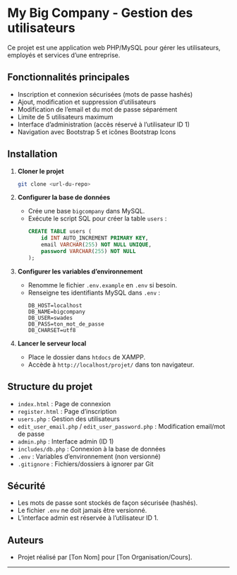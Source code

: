 # My Big Company - Gestion des utilisateurs

Ce projet est une application web PHP/MySQL pour gérer les utilisateurs, employés et services d’une entreprise.

## Fonctionnalités principales

- Inscription et connexion sécurisées (mots de passe hashés)
- Ajout, modification et suppression d’utilisateurs
- Modification de l’email et du mot de passe séparément
- Limite de 5 utilisateurs maximum
- Interface d’administration (accès réservé à l’utilisateur ID 1)
- Navigation avec Bootstrap 5 et icônes Bootstrap Icons

## Installation

1. **Cloner le projet**
   ```bash
   git clone <url-du-repo>
   ```

2. **Configurer la base de données**
   - Crée une base `bigcompany` dans MySQL.
   - Exécute le script SQL pour créer la table `users` :
     ```sql
     CREATE TABLE users (
         id INT AUTO_INCREMENT PRIMARY KEY,
         email VARCHAR(255) NOT NULL UNIQUE,
         password VARCHAR(255) NOT NULL
     );
     ```

3. **Configurer les variables d’environnement**
   - Renomme le fichier `.env.example` en `.env` si besoin.
   - Renseigne tes identifiants MySQL dans `.env` :
     ```
     DB_HOST=localhost
     DB_NAME=bigcompany
     DB_USER=swades
     DB_PASS=ton_mot_de_passe
     DB_CHARSET=utf8
     ```

4. **Lancer le serveur local**
   - Place le dossier dans `htdocs` de XAMPP.
   - Accède à `http://localhost/projet/` dans ton navigateur.

## Structure du projet

- `index.html` : Page de connexion
- `register.html` : Page d’inscription
- `users.php` : Gestion des utilisateurs
- `edit_user_email.php` / `edit_user_password.php` : Modification email/mot de passe
- `admin.php` : Interface admin (ID 1)
- `includes/db.php` : Connexion à la base de données
- `.env` : Variables d’environnement (non versionné)
- `.gitignore` : Fichiers/dossiers à ignorer par Git

## Sécurité

- Les mots de passe sont stockés de façon sécurisée (hashés).
- Le fichier `.env` ne doit jamais être versionné.
- L’interface admin est réservée à l’utilisateur ID 1.

## Auteurs

- Projet réalisé par [Ton Nom] pour [Ton Organisation/Cours].

---